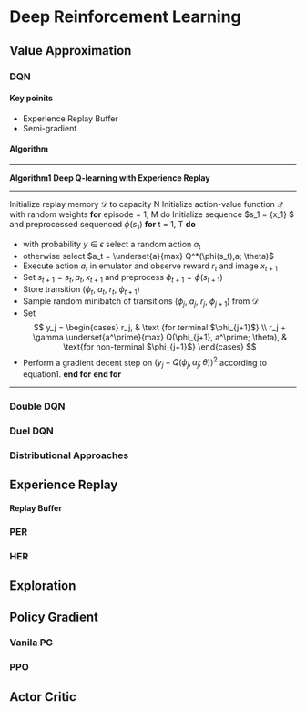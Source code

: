 # Deep Reinforcement Learning
## Value Approximation 
### DQN 
#### Key poinits
* Experience Replay Buffer 
* Semi-gradient 
  
#### Algorithm 
*** 
**Algorithm1 Deep Q-learning with Experience Replay**
*** 
Initialize replay memory $\mathcal{D}$ to capacity N
Initialize action-value function $\mathcal{Q}$ with random weights
**for** episode = 1, M do 
    Initialize sequence $s_1 = \{x_1\} $ and preprocessed sequenced $\phi (s_1)$ 
    **for** t = 1, T **do**

  * with probability $y \in \epsilon$ select a random action $a_t$ 
  * otherwise select $a_t = \underset{a}{max} Q^*(\phi(s_t),a; \theta)$ 
  * Execute action $a_t$ in emulator and observe reward $r_t$ and image $x_{t+1}$ 
  * Set $s_{t+1} = s_t, a_t, x_{t+1}$ and preprocess $\phi_{t+1} = \phi(s_{t+1})$ 
  * Store transition ($\phi_t$, $a_t$, $r_t$, $\phi_{t+1}$) 
  * Sample random minibatch of transitions ($\phi_j$, $a_j$, $r_j$, $\phi_{j+1}$) from $\mathcal{D}$
  * Set  $$ y_j = \begin{cases} r_j, & \text {for terminal $\phi_{j+1}$} \\ r_j + \gamma \underset{a^\prime}{max} Q(\phi_{j+1}, a^\prime; \theta), & \text{for non-terminal $\phi_{j+1}$} \end{cases} $$
  * Perform a gradient decent step on $(y_j - Q(\phi_j, a_j; \theta))^2$ according to equation1. 
**end for**
**end for**
*** 


<div style="display:none">
这里有个公式要写 
</div>


### Double DQN 


### Duel DQN 
### Distributional Approaches 

## Experience Replay 
#### Replay Buffer

### PER 

### HER 

## Exploration 

## Policy Gradient

### Vanila PG 

### PPO 


## Actor Critic 



<div style="display:none">
$\epsilon$-gree
</div>



